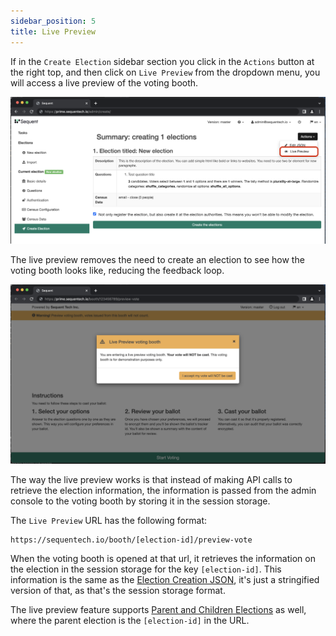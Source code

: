 ```yaml
---
sidebar_position: 5
title: Live Preview
---
```


If in the `Create Election` sidebar section you click in the `Actions` button
at the right top, and then click on `Live Preview` from the dropdown menu, you
will access a live preview of the voting booth.

![Live preview menu](./assets/create-election-live-preview-action.png)

The live preview removes the need to create an election to see how the voting
booth looks like, reducing the feedback loop. 

![Live preview voting booth](./assets/live-preview-booth.png)

The way the live preview works is that instead of making API calls to retrieve
the election information, the information is passed from the admin console to
the voting booth by storing it in the session storage.

The `Live Preview` URL has the following format:

    https://sequentech.io/booth/[election-id]/preview-vote

When the voting booth is opened at that url, it retrieves the information on
the election in the session storage for the key `[election-id]`. This information
is the same as the [Election Creation JSON](../../reference/election-creation-json), it's just
a stringified version of that, as that's the session storage format.

The live preview feature supports [Parent and Children Elections](../guides/parent-and-children-elections/) as well, where the
parent election is the `[election-id]` in the URL.